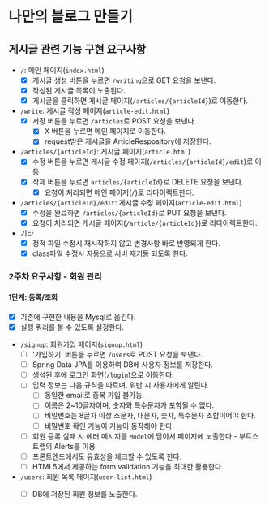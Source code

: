    # 나만의 블로그 만들기
   
   ## 게시글 관련 기능 구현 요구사항
   
   - `/`: 메인 페이지(`index.html`)
        - [x] 게시글 생성 버튼을 누르면 `/writing`으로 GET 요청을 보낸다.
        - [x] 작성된 게시글 목록이 노출된다.
        - [x] 게시글을 클릭하면 게시글 페이지(`/articles/{articleId}`)로 이동한다.
   
   - `/write`: 게시글 작성 페이지(`article-edit.html`)
        - [x] 저장 버튼을 누르면 `/articles`로 POST 요청을 보낸다.
            - [x] X 버튼을 누르면 메인 페이지로 이동한다.
            - [x] request받은 게시글을 ArticleRespository에 저장한다.
   
   - `/articles/{articleId}`: 게시글 페이지(`article.html`)
        - [x] 수정 버튼을 누르면 게시글 수정 페이지(`/articles/{articleId}/edit`)로 이동
        - [x] 삭제 버튼을 누르면 `articles/{articleId}`로 DELETE 요청을 보낸다.
            - [x] 요청이 처리되면 메인 페이지(`/`)로 리다이렉트한다.
   
   - `/articles/{articleId}/edit`: 게시글 수정 페이지(`article-edit.html`)
        - [x] 수정을 완료하면 `/articles/{articleId}`로 PUT 요청을 보낸다.
        - [x] 요청이 처리되면 게시글 페이지(`/article/{articleId}`)로 리다이렉트한다.
   
   - 기타
        - [x] 정적 파일 수정시 재시작하지 않고 변경사항 바로 반영되게 한다.
        - [x] class파일 수정시 자동으로 서버 재기동 되도록 한다.
        
   ### 2주차 요구사항 - 회원 관리
   
   #### 1단계: 등록/조회
   
   - [x] 기존에 구현한 내용을 Mysql로 옮긴다.
   - [x] 실행 쿼리를 볼 수 있도록 설정한다.
   
   - `/signup`: 회원가입 페이지(`signup.html`)
        - [ ] '가입하기' 버튼을 누르면 `/users`로 POST 요청을 보낸다.
        - [ ] Spring Data JPA를 이용하여 DB에 사용자 정보를 저장한다.
        - [ ] 생성된 후에 로그인 화면(`/login`)으로 이동한다.
        - [ ] 입력 정보는 다음 규칙을 따르며, 위반 시 사용자에게 알린다.
            - [ ] 동일한 email로 중복 가입 불가능.
            - [ ] 이름은 2~10글자이며, 숫자와 특수문자가 포함될 수 없다.
            - [ ] 비밀번호는 8글자 이상 소문자, 대문자, 숫자, 특수문자 조합이어야 한다.
            - [ ] 비밀번호 확인 기능이 기능이 동작해야 한다.
        - [ ] 회원 등록 실패 시 에러 메시지를 `Model`에 담아서 페이지에 노출한다 - 부트스트랩의 Alerts를 이용
        - [ ] 프론트엔드에서도 유효성을 체크할 수 있도록 한다.
        - [ ] HTML5에서 제공하는 form validation 기능을 최대한 활용한다.
       
   - `/users`: 회원 목록 페이지(`user-list.html`)
        - [ ] DB에 저장된 회원 정보를 노출한다.

